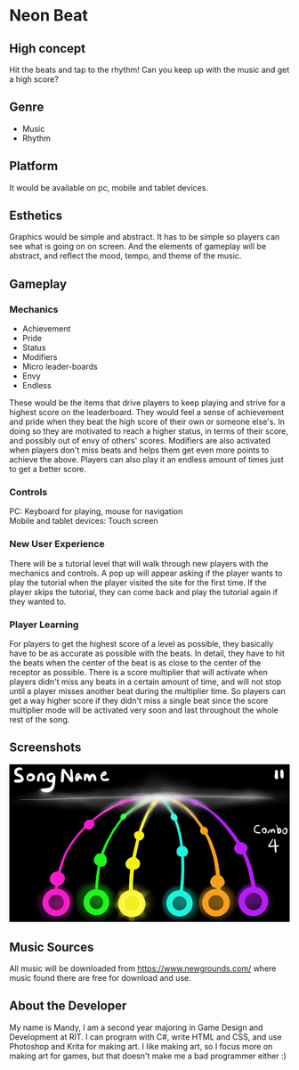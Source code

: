 # Neon Beat

## High concept

Hit the beats and tap to the rhythm! Can you keep up with the music and get a high score?

## Genre

* Music
* Rhythm

## Platform

It would be available on pc, mobile and tablet devices.

## Esthetics

Graphics would be simple and abstract. It has to be simple so players can see what is going on on screen. And the elements of gameplay will be abstract, and reflect the mood, tempo, and theme of the music.

## Gameplay
### Mechanics

* Achievement
* Pride
* Status
* Modifiers
* Micro leader-boards
* Envy
* Endless

These would be the items that drive players to keep playing and strive for a highest score on the leaderboard. They would feel a sense of achievement and pride when they beat the high score of their own or someone else's. In doing so they are motivated to reach a higher status, in terms of their score, and possibly out of envy of others' scores. Modifiers are also activated when players don't miss beats and helps them get even more points to achieve the above. Players can also play it an endless amount of times just to get a better score.

### Controls

PC: Keyboard for playing, mouse for navigation  
Mobile and tablet devices: Touch screen

### New User Experience

There will be a tutorial level that will walk through new players with the mechanics and controls. A pop up will appear asking if the player wants to play the tutorial when the player visited the site for the first time. If the player skips the tutorial, they can come back and play the tutorial again if they wanted to.

### Player Learning

For players to get the highest score of a level as possible, they basically have to be as accurate as possible with the beats. In detail, they have to hit the beats when the center of the beat is as close to the center of the receptor as possible. There is a score multiplier that will activate when players didn't miss any beats in a certain amount of time, and will not stop until a player misses another beat during the multiplier time. So players can get a way higher score if they didn't miss a single beat since the score multiplier mode will be activated very soon and last throughout the whole rest of the song.

## Screenshots

![alt text](https://github.com/sheroine/IGME-230/blob/master/gameplay_screenshot.png "gameplay_screenshot")

## Music Sources

All music will be downloaded from https://www.newgrounds.com/ where music found there are free for download and use.

## About the Developer

My name is Mandy, I am a second year majoring in Game Design and Development at RIT. I can program with C#, write HTML and CSS, and use Photoshop and Krita for making art. I like making art, so I focus more on making art for games, but that doesn't make me a bad programmer either :)

